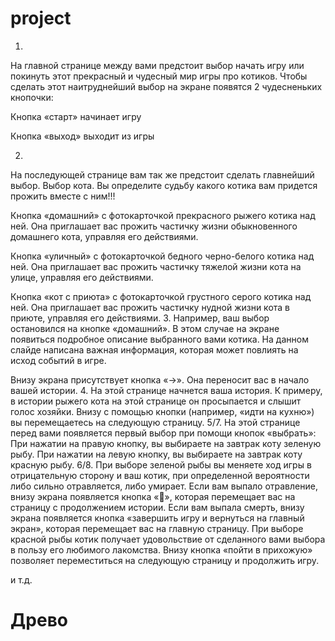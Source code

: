 # project

1.
На главной странице между вами предстоит выбор начать игру или покинуть этот прекрасный и чудесный мир игры про котиков. Чтобы сделать этот наитруднейший выбор на экране появятся 2 чудесненьких кнопочки:

Кнопка «старт» начинает игру

Кнопка «выход» выходит из игры 

2.
На последующей странице вам так же предстоит сделать главнейший выбор. Выбор кота. Вы определите судьбу какого котика вам придется прожить вместе с ним!!!

Кнопка «домашний» с фотокарточкой прекрасного рыжего котика над ней. Она приглашает вас прожить частичку жизни обыкновенного домашнего кота, управляя его действиями.

Кнопка «уличный» с фотокарточкой бедного черно-белого котика над ней. Она приглашает вас прожить частичку тяжелой жизни кота на улице, управляя его действиями.

Кнопка «кот с приюта» с фотокарточкой грустного серого котика над ней. Она приглашает вас прожить частичку нудной жизни кота в приюте, управляя его действиями.
3.
Например, ваш выбор остановился на кнопке «домашний».  В этом случае на экране появиться подробное описание выбранного вами котика. На данном слайде написана важная информация, которая может повлиять на исход событий в игре.

Внизу экрана присутствует кнопка «→». Она переносит вас в начало вашей истории.
4.
На этой странице начнется ваша история. К примеру, в истории рыжего кота на этой странице он просыпается и слышит голос хозяйки.
Внизу с помощью кнопки (например, «идти на кухню») вы перемещаетесь на следующую страницу. 
5/7.
На этой странице перед вами появляется первый выбор при помощи кнопок «выбрать»:
При нажатии на правую кнопку, вы выбираете на завтрак коту зеленую рыбу.
При нажатии на левую кнопку, вы выбираете на завтрак коту красную рыбу.
6/8.
При выборе зеленой рыбы вы меняете ход игры в отрицательную сторону и ваш котик, при определенной вероятности либо сильно отравляется, либо умирает.
Если вам выпало отравление, внизу экрана появляется кнопка «», которая перемещает вас на страницу с продолжением истории.
Если вам выпала смерть, внизу экрана появляется кнопка «завершить игру и вернуться на главный экран», которая перемещает вас на главную страницу.
При выборе красной рыбы котик получает удовольствие от сделанного вами выбора в пользу его любимого лакомства. 
Внизу кнопка «пойти в прихожую» позволяет переместиться на следующую страницу и продолжить игру. 

и т.д.

# Древо
